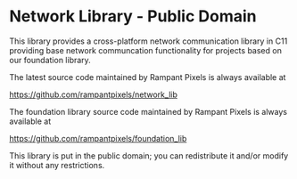# Network Library  -  Public Domain

This library provides a cross-platform network communication library in C11 providing
base network communcation functionality for projects based on our foundation library.
  
The latest source code maintained by Rampant Pixels is always available at

https://github.com/rampantpixels/network_lib

The foundation library source code maintained by Rampant Pixels is always available at

https://github.com/rampantpixels/foundation_lib

This library is put in the public domain; you can redistribute it and/or modify it without any restrictions.

